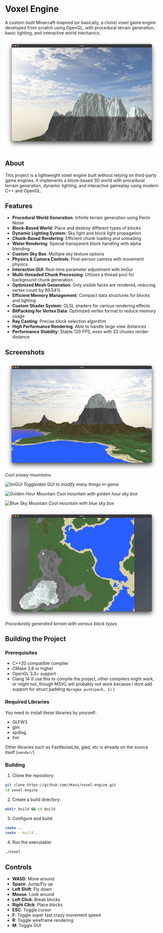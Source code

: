# Voxel Engine

A custom-built Minecraft-inspired (or basically, a clone) voxel game engine developed from scratch using OpenGL, with procedural terrain generation, basic lighting, and interactive world mechanics.

![Voxel Engine Screenshot](resources/screenshots/world_view2.png)

## About

This project is a lightweight voxel engine built without relying on third-party game engines. It implements a block-based 3D world with procedural terrain generation, dynamic lighting, and interactive gameplay using modern C++ and OpenGL.

## Features

- **Procedural World Generation**: Infinite terrain generation using Perlin Noise
- **Block-Based World**: Place and destroy different types of blocks
- **Dynamic Lighting System**: Sky light and block light propagation
- **Chunk-Based Rendering**: Efficient chunk loading and unloading
- **Water Rendering**: Special transparent block handling with alpha blending
- **Custom Sky Box**: Multiple sky texture options
- **Physics & Camera Controls**: First-person camera with movement physics
- **Interactive GUI**: Real-time parameter adjustment with ImGui
- **Multi-threaded Chunk Processing**: Utilizes a thread pool for background chunk generation
- **Optimized Mesh Generation**: Only visible faces are rendered, reducing vertex count by 99.54%
- **Efficient Memory Management**: Compact data structures for blocks and lighting
- **Custom Shader System**: GLSL shaders for various rendering effects
- **BitPacking for Vertex Data**: Optimized vertex format to reduce memory usage
- **Ray Casting**: Precise block selection algorithm
- **High Performance Rendering**: Able to handle large view distances
- **Performance Stability**: Stable 120 FPS, even with 32 chunks render distance

## Screenshots
![Snowy Mountain](resources/screenshots/world_view1.png)
*Cool snowy mountains*

![ImGUI](resources/screenshots/world_view3.png)
*Toggleable GUI to modify many things in-game*

![Golden Hour Mountain](resources/screenshots/world_view4.png)
*Cool mountain with golden hour sky box*

![Blue Sky Mountain](resources/screenshots/world_view5.png)
*Cool mountain with blue sky box*

![Procedural Generation](resources/screenshots/world_view6.png)
*Procedurally generated terrain with various block types*

## Building the Project

### Prerequisites

- C++20 compatible compiler
- CMake 3.8 or higher
- OpenGL 3.3+ support
- Clang 14 (I use this to compile the project, other compilers might work, or might not, though MSVC will probably not work because i dont add support for struct padding `#pragma push(pack, 1)` )

### Required Libraries

You need to install these libraries by yourself:
- GLFW3
- glm
- spdlog
- fmt

Other libraries such as FastNoiseLite, glad, etc is already on the source itself (`vendor/`)

### Building

1. Clone the repository:
```bash
git clone https://github.com/zKevz/voxel-engine.git
cd voxel-engine
```

2. Create a build directory:
```bash
mkdir build && cd build
```

3. Configure and build:
```bash
cmake ..
cmake --build .
```

4. Run the executable:
```bash
./voxel
```

## Controls

- **WASD**: Move around
- **Space**: Jump/Fly up
- **Left Shift**: Fly down
- **Mouse**: Look around
- **Left Click**: Break blocks
- **Right Click**: Place blocks
- **ESC**: Toggle cursor
- **F**: Toggle super fast crazy movement speed
- **R**: Toggle wireframe rendering
- **M**: Toggle GUI
